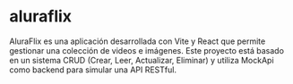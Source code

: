 # aluraflix
AluraFlix es una aplicación desarrollada con Vite y React que permite gestionar una colección de videos e imágenes. Este proyecto está basado en un sistema CRUD (Crear, Leer, Actualizar, Eliminar) y utiliza MockApi como backend para simular una API RESTful.
